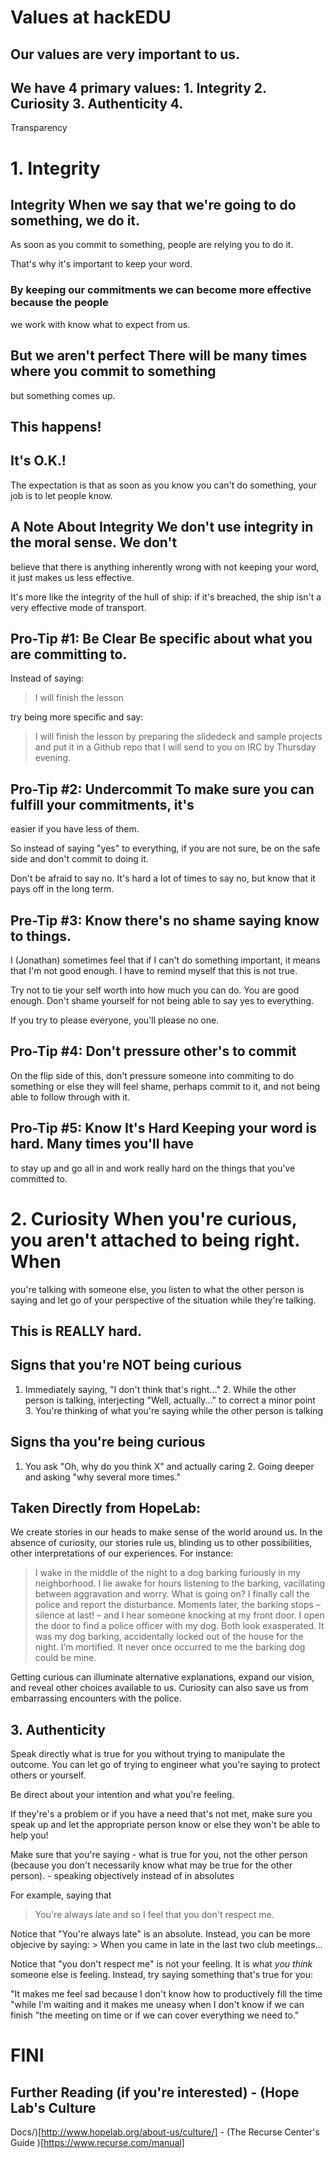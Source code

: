 # Values at hackEDU



## Our values are very important to us.



## We have 4 primary values: 1. Integrity 2. Curiosity 3. Authenticity 4.
Transparency



# 1. Integrity



## Integrity When we say that we're going to do something, we do it.



As soon as you commit to something, people are relying you to do it.

That's why it's important to keep your word.



### By keeping our commitments we can become more effective because the people
we work with know what to expect from us.




## But we aren't perfect There will be many times where you commit to something
but something comes up.



## This happens!

## It's O.K.!



The expectation is that as soon as you know you can't do something, your job is
to let people know.




## A Note About Integrity We don't use integrity in the moral sense. We don't
believe that there is anything inherently wrong with not keeping your word, it
just makes us less effective.

It's more like the integrity of the hull of ship: if it's breached, the ship
isn't a very effective mode of transport.



## Pro-Tip #1: Be Clear Be specific about what you are committing to.

Instead of saying:

> I will finish the lesson

try being more specific and say:

> I will finish the lesson by preparing the slidedeck and sample projects and
> put it in a Github repo that I will send to you on IRC by Thursday evening.



## Pro-Tip #2: Undercommit To make sure you can fulfill your commitments, it's
easier if you have less of them.

So instead of saying "yes" to everything, if you are not sure, be on the safe
side and don't commit to doing it.

Don't be afraid to say no. It's hard a lot of times to say no, but know that it
pays off in the long term.



## Pre-Tip #3: Know there's no shame saying know to things.

I (Jonathan) sometimes feel that if I can't do something important, it means
that I'm not good enough. I have to remind myself that this is not true.


Try not to tie your self worth into how much you can do. You are good enough.
Don't shame yourself for not being able to say yes to everything.


If you try to please everyone, you'll please no one.



## Pro-Tip #4: Don't pressure other's to commit

On the flip side of this, don't pressure someone into commiting to do something
or else they will feel shame, perhaps commit to it, and not being able to follow
through with it.




## Pro-Tip #5: Know It's Hard Keeping your word is hard. Many times you'll have
to stay up and go all in and work really hard on the things that you've
committed to.



# 2. Curiosity When you're curious, you aren't attached to being right. When
you're talking with someone else, you listen to what the other person is saying
and let go of your perspective of the situation while they're talking.



## This is REALLY hard.



## Signs that you're NOT being curious

1. Immediately saying, "I don't think that's right..." 2. While the other person
is talking, interjecting "Well, actually..." to correct a minor point 3. You're
thinking of what you're saying while the other person is talking



## Signs tha you're being curious

1. You ask "Oh, why do you think X" and actually caring 2. Going deeper and
asking "why several more times."



## Taken Directly from HopeLab:

We create stories in our heads to make sense of the world around us. In the
absence of curiosity, our stories rule us, blinding us to other possibilities,
other interpretations of our experiences. For instance:

> I wake in the middle of the night to a dog barking furiously in my
> neighborhood. I lie awake for hours listening to the barking, vacillating
> between aggravation and worry. What is going on? I finally call the police and
> report the disturbance. Moments later, the barking stops – silence at last! –
> and I hear someone knocking at my front door. I open the door to find a police
> officer with my dog. Both look exasperated. It was my dog barking,
> accidentally locked out of the house for the night. I’m mortified. It never
> once occurred to me the barking dog could be mine.

Getting curious can illuminate alternative explanations, expand our vision, and
reveal other choices available to us. Curiosity can also save us from
embarrassing encounters with the police.



## 3. Authenticity

Speak directly what is true for you without trying to manipulate the outcome.
You can let go of trying to engineer what you're saying to protect others or
yourself.

Be direct about your intention and what you're feeling.



If they're's a problem or if you have a need that's not met, make sure you speak
up and let the appropriate person know or else they won't be able to help you!



Make sure that you're saying  - what is true for you, not the other person
(because you don't necessarily know what may be true for the other person). -
speaking objectively instead of in absolutes

For example, saying that

> You're always late and so I feel that you don't respect me.

Notice that "You're always late" is an absolute. Instead, you can be more
objecive by saying: > When you came in late in the last two club meetings...

Notice that "you don't respect me" is not your feeling. It is what *you think*
someone else is feeling. Instead, try saying something that's true for you:

  "It makes me feel sad because I don't know how to productively fill the time
  "while I'm waiting and it makes me uneasy when I don't know if we can finish
  "the meeting on time or if we can cover everything we need to."

# FINI



## Further Reading (if you're interested) - (Hope Lab's Culture
Docs/)[http://www.hopelab.org/about-us/culture/] - (The Recurse Center's Guide
)[https://www.recurse.com/manual]
